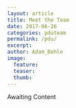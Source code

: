 ```yaml
---
layout: article
title: Meet the Team
date: 2017-06-26
categories: pduteam
permalink: /pdu/
excerpt:
author: Adam_Bohle
image:
  feature:
  teaser:
  thumb:
---
```


Awaiting Content